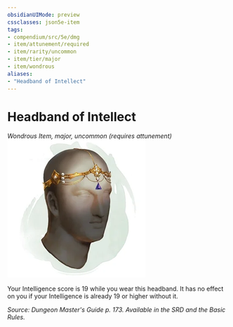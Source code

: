 ```yaml
---
obsidianUIMode: preview
cssclasses: json5e-item
tags:
- compendium/src/5e/dmg
- item/attunement/required
- item/rarity/uncommon
- item/tier/major
- item/wondrous
aliases: 
- "Headband of Intellect"
---
```

# Headband of Intellect
*Wondrous Item, major, uncommon (requires attunement)*  
![](https://raw.githubusercontent.com/5etools-mirror-2/5etools-img/main/items/DMG/Headband%20of%20Intellect.webp#right)  


Your Intelligence score is 19 while you wear this headband. It has no effect on you if your Intelligence is already 19 or higher without it.

*Source: Dungeon Master's Guide p. 173. Available in the SRD and the Basic Rules.*